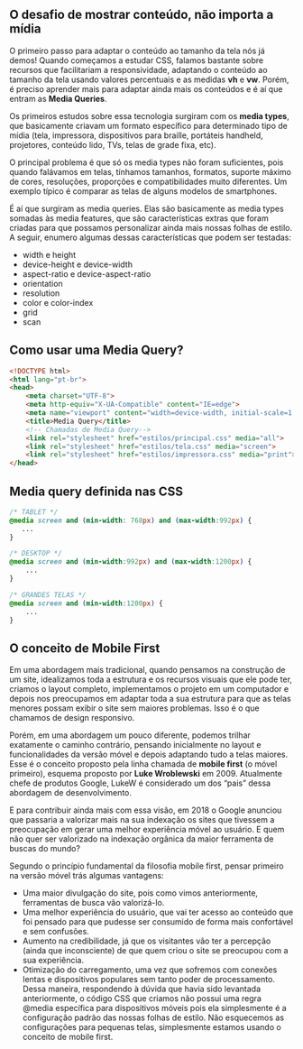 ## O desafio de mostrar conteúdo, não importa a mídia

O primeiro passo para adaptar o conteúdo ao tamanho da tela nós já demos! Quando começamos a estudar CSS, falamos bastante sobre recursos que facilitariam a responsividade, adaptando o conteúdo ao tamanho da tela usando valores percentuais e as medidas **vh** e **vw**. Porém, é preciso aprender mais para adaptar ainda mais os conteúdos e é aí que entram as **Media Queries**.

Os primeiros estudos sobre essa tecnologia surgiram com os **media types**, que basicamente criavam um formato específico para determinado tipo de mídia (tela, impressora, dispositivos para braille, portáteis handheld, projetores, conteúdo lido, TVs, telas de grade fixa, etc).

O principal problema é que só os media types não foram suficientes, pois quando falávamos em telas, tínhamos tamanhos, formatos, suporte máximo de cores, resoluções, proporções e compatibilidades muito diferentes. Um exemplo típico é comparar as telas de alguns modelos de smartphones.

É aí que surgiram as media queries. Elas são basicamente as media types somadas às media features, que são características extras que foram criadas para que possamos personalizar ainda mais nossas folhas de estilo. A seguir, enumero algumas dessas características que podem ser testadas:

- width e height
- device-height e device-width
- aspect-ratio e device-aspect-ratio
- orientation
- resolution
- color e color-index
- grid
- scan

## Como usar uma Media Query?

```html
<!DOCTYPE html>
<html lang="pt-br">
<head>
    <meta charset="UTF-8">
    <meta http-equiv="X-UA-Compatible" content="IE=edge">
    <meta name="viewport" content="width=device-width, initial-scale=1.0">
    <title>Media Query</title>
    <!-- Chamadas de Media Query-->
    <link rel="stylesheet" href="estilos/principal.css" media="all">
    <link rel="stylesheet" href="estilos/tela.css" media="screen">
    <link rel="stylesheet" href="estilos/impressora.css" media="print">
</head>
```

## Media query definida nas CSS

```css
/* TABLET */
@media screen and (min-width: 768px) and (max-width:992px) {
   ...
}

/* DESKTOP */
@media screen and (min-width:992px) and (max-width:1200px) {
    ...
}

/* GRANDES TELAS */
@media screen and (min-width:1200px) {
    ...
}
```

## O conceito de Mobile First

Em uma abordagem mais tradicional, quando pensamos na construção de um site, idealizamos toda a estrutura e os recursos visuais que ele pode ter, criamos o layout completo, implementamos o projeto em um computador e depois nos preocupamos em adaptar toda a sua estrutura para que as telas menores possam exibir o site sem maiores problemas. Isso é o que chamamos de design responsivo.

Porém, em uma abordagem um pouco diferente, podemos trilhar exatamente o caminho contrário, pensando inicialmente no layout e funcionalidades da versão móvel e depois adaptando tudo a telas maiores. Esse é o conceito proposto pela linha chamada de **mobile first** (o móvel primeiro), esquema proposto por **Luke Wroblewski** em 2009. Atualmente chefe de produtos Google, LukeW é considerado um dos “pais” dessa abordagem de desenvolvimento.

E para contribuir ainda mais com essa visão, em 2018 o Google anunciou que passaria a valorizar mais na sua indexação os sites que tivessem a preocupação em gerar uma melhor experiência móvel ao usuário. E quem não quer ser valorizado na indexação orgânica da maior ferramenta de buscas do mundo?

Segundo o princípio fundamental da filosofia mobile first, pensar primeiro na versão móvel trás algumas vantagens:

- Uma maior divulgação do site, pois como vimos anteriormente, ferramentas de busca vão valorizá-lo.
- Uma melhor experiência do usuário, que vai ter acesso ao conteúdo que foi pensado para que pudesse ser consumido de forma mais confortável e sem confusões.
- Aumento na credibilidade, já que os visitantes vão ter a percepção (ainda que inconsciente) de que quem criou o site se preocupou com a sua experiência.
- Otimização do carregamento, uma vez que sofremos com conexões lentas e dispositivos populares sem tanto poder de processamento. Dessa maneira, respondendo à dúvida que havia sido levantada anteriormente, o código CSS que criamos não possui uma regra @media específica para dispositivos móveis pois ela simplesmente é a configuração padrão das nossas folhas de estilo. Não esquecemos as configurações para pequenas telas, simplesmente estamos usando o conceito de mobile first.